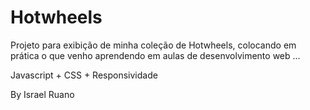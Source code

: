 # Hotwheels

Projeto para exibição de minha coleção de Hotwheels, colocando em prática o que venho aprendendo em aulas de desenvolvimento web ... 

Javascript + CSS + Responsividade

By Israel Ruano
